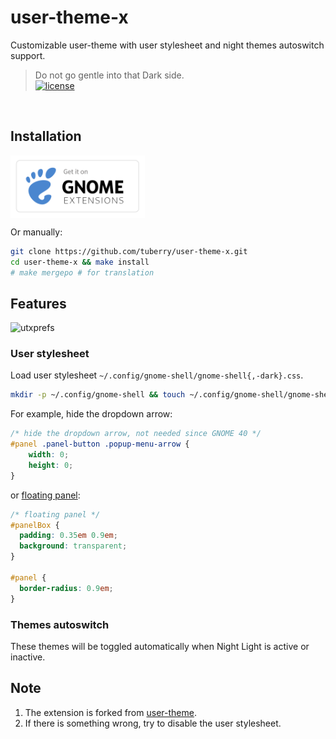 # user-theme-x

Customizable user-theme with user stylesheet and night themes autoswitch support.
> Do not go gentle into that Dark side. <br>
[![license]](/LICENSE)
</br>

## Installation

[<img src="https://raw.githubusercontent.com/andyholmes/gnome-shell-extensions-badge/master/get-it-on-ego.svg?sanitize=true" alt="Get it on GNOME Extensions" height="100" align="middle">][EGO]

Or manually:

```bash
git clone https://github.com/tuberry/user-theme-x.git
cd user-theme-x && make install
# make mergepo # for translation
```

## Features

![utxprefs](https://user-images.githubusercontent.com/17917040/108627545-1b2dd300-7491-11eb-9d69-11f69769bd0d.png)

### User stylesheet

Load user stylesheet `~/.config/gnome-shell/gnome-shell{,-dark}.css`.

```bash
mkdir -p ~/.config/gnome-shell && touch ~/.config/gnome-shell/gnome-shell.css
```

For example, hide the dropdown arrow:

```css
/* hide the dropdown arrow, not needed since GNOME 40 */
#panel .panel-button .popup-menu-arrow {
    width: 0;
    height: 0;
}
```
or [floating panel]:

```css
/* floating panel */
#panelBox {
  padding: 0.35em 0.9em;
  background: transparent;
}

#panel {
  border-radius: 0.9em;
}
```

### Themes autoswitch

These themes will be toggled automatically when Night Light is active or inactive.

## Note

1. The extension is forked from [user-theme].
2. If there is something wrong, try to disable the user stylesheet.

[floating panel]:https://www.reddit.com/r/gnome/comments/mfj1mw/i_noticed_there_isnt_really_help_on_how_to_make/
[EGO]:https://extensions.gnome.org/extension/3019/user-themes-x/
[user-theme]:https://extensions.gnome.org/extension/19/user-themes/
[license]:https://img.shields.io/badge/license-LGPLv3-lightgreen.svg

